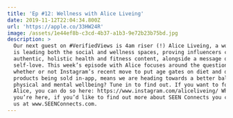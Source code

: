 ```yaml
---
title: 'Ep #12: Wellness with Alice Liveing'
date: 2019-11-12T22:04:34.800Z
url: 'https://apple.co/33HW24R'
image: /assets/1e44ef8b-c3cd-4b37-a1b3-9e72b23b75bd.jpg
description: >
  Our next guest on #VerifiedViews is 4am riser (!) Alice Liveing, a woman who
  is leading both the social and wellness spaces, proving influencers can create
  authentic, holistic health and fitness content, alongside a message of
  self-love. This week’s episode with Alice focuses around the question of
  whether or not Instagram’s recent move to put age gates on diet and detox
  products being sold in-app, means we are heading towards a better balance of
  physical and mental wellbeing? Tune in to find out. If you want to follow
  Alice, you can do so here: https://www.instagram.com/aliceliveing/ Whilst
  you’re here, if you’d like to find out more about SEEN Connects you can find
  us at www.SEENConnects.com.
---
```


